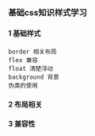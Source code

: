 ### 基础css知识样式学习

#### 1 基础样式

```
border 相关布局
flex 兼容
float 清楚浮动
background 背景
伪类的使用
```

#### 2 布局相关

#### 3 兼容性



